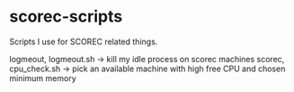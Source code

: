 # scorec-scripts
Scripts I use for SCOREC related things.

logmeout, logmeout.sh -> kill my idle process on scorec machines
scorec, cpu_check.sh -> pick an available machine with high free CPU and chosen minimum memory
